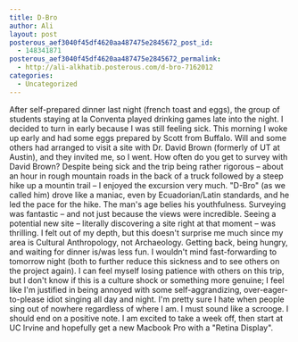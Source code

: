 ```yaml
---
title: D-Bro
author: Ali
layout: post
posterous_aef3040f45df4620aa487475e2845672_post_id:
  - 148341871
posterous_aef3040f45df4620aa487475e2845672_permalink:
  - http://ali-alkhatib.posterous.com/d-bro-7162012
categories:
  - Uncategorized
---
```

After self-prepared dinner last night (french toast and eggs), the group of students staying at la Conventa played drinking games late into the night. I decided to turn in early because I was still feeling sick. 
This morning I woke up early and had some eggs prepared by Scott from Buffalo. Will and some others had arranged to visit a site with Dr. David Brown (formerly of UT at Austin), and they invited me, so I went. How often do you get to survey with David Brown? 
Despite being sick and the trip being rather rigorous &#8211; about an hour in rough mountain roads in the back of a truck followed by a steep hike up a mountin trail &#8211; I enjoyed the excursion very much. "D-Bro" (as we called him) drove like a maniac, even by Ecuadorian/Latin standards, and he led the pace for the hike. The man's age belies his youthfulness. 
Surveying was fantastic &#8211; and not just because the views were incredible. Seeing a potential new site &#8211; literally discovering a site right at that moment &#8211; was thrilling. I felt out of my depth, but this doesn't surprise me much since my area is Cultural Anthropology, not Archaeology. 
Getting back, being hungry, and waiting for dinner is/was less fun. I wouldn't mind fast-forwarding to tomorrow night (both to further reduce this sickness and to see others on the project again). 
I can feel myself losing patience with others on this trip, but I don't know if this is a culture shock or something more genuine; I feel like I'm justified in being annoyed with some self-aggrandizing, over-eager-to-please idiot singing all day and night. 
I'm pretty sure I hate when people sing out of nowhere regardless of where I am. 
I must sound like a scrooge. I should end on a positive note. 
I am excited to take a week off, then start at UC Irvine and hopefully get a new Macbook Pro with a "Retina Display".
